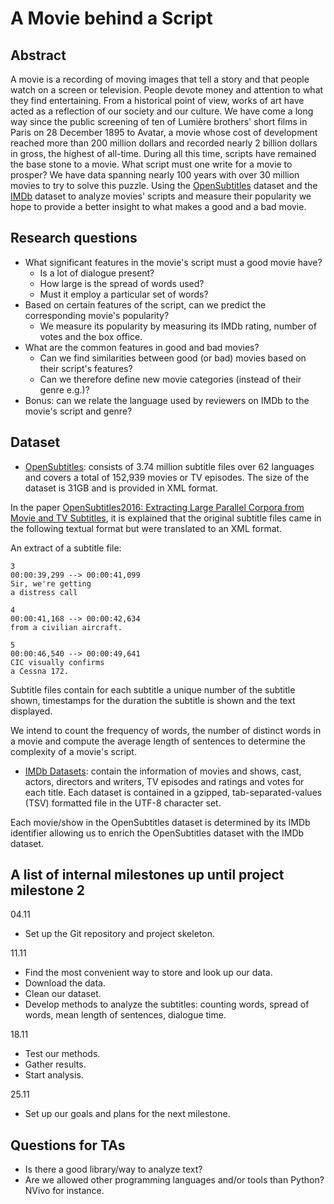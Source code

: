 # A Movie behind a Script

## Abstract

A movie is a recording of moving images that tell a story and that people watch on a screen or television. People devote money and attention to what they find entertaining. From a historical point of view, works of art have acted as a reflection of our society and our culture. We have come a long way since the public screening of ten of Lumière brothers' short films in Paris on 28 December 1895 to Avatar, a movie whose cost of development reached more than 200 million dollars and recorded nearly 2 billion dollars in gross, the highest of all-time. During all this time, scripts have remained the base stone to a movie. What script must one write for a movie to prosper? We have data spanning nearly 100 years with over 30 million movies to try to solve this puzzle. Using the [OpenSubtitles](https://icitdocs.epfl.ch/display/clusterdocs/OpenSubtitles) dataset and the [IMDb](https://datasets.imdbws.com/) dataset to analyze movies' scripts and measure their popularity we hope to provide a better insight to what makes a good and a bad movie.

[//]: # (A 150 word description of the project idea, goals, dataset used. What story you would like to tell and why? What's the motivation behind your project?)

## Research questions

- What significant features in the movie's script must a good movie have?
  - Is a lot of dialogue present?
  - How large is the spread of words used?
  - Must it employ a particular set of words?
- Based on certain features of the script, can we predict the corresponding movie's popularity?
  - We measure its popularity by measuring its IMDb rating, number of votes and the box office.
- What are the common features in good and bad movies?
  - Can we find similarities between good (or bad) movies based on their script's features?
  - Can we therefore define new movie categories (instead of their genre e.g.)?
- Bonus: can we relate the language used by reviewers on IMDb to the movie's script and genre?

[//]: # (A list of research questions you would like to address during the project.)

## Dataset

- [OpenSubtitles](https://icitdocs.epfl.ch/display/clusterdocs/OpenSubtitles): consists of 3.74 million subtitle files over 62 languages and covers a total of 152,939 movies or TV episodes. The size of the dataset is 31GB and is provided in XML format.

In the paper [OpenSubtitles2016: Extracting Large Parallel Corpora
from Movie and TV Subtitles](http://www.lrec-conf.org/proceedings/lrec2016/pdf/947_Paper.pdf), it is explained that the original subtitle files came in the following textual format but were translated to an XML format.

An extract of a subtitle file:
```
3
00:00:39,299 --> 00:00:41,099
Sir, we're getting
a distress call

4
00:00:41,168 --> 00:00:42,634
from a civilian aircraft.

5
00:00:46,540 --> 00:00:49,641
CIC visually confirms
a Cessna 172.
```
Subtitle files contain for each subtitle a unique number of the subtitle shown, timestamps for the duration the subtitle is shown and the text displayed.

We intend to count the frequency of words, the number of distinct words in a movie and compute the average length of sentences to determine the complexity of a movie's script.

- [IMDb Datasets](https://datasets.imdbws.com/): contain the information of movies and shows, cast, actors, directors and writers, TV episodes and ratings and votes for each title. Each dataset is contained in a gzipped, tab-separated-values (TSV) formatted file in the UTF-8 character set.

Each movie/show in the OpenSubtitles dataset is determined by its IMDb identifier allowing us to enrich the OpenSubtitles dataset with the IMDb dataset.

[//]: # (List the datasets you want to use, and some ideas on how do you expect to get, manage, process and enrich it/them. Show us you've read the docs and some examples, and you've a clear idea on what to expect. Discuss data size and format if relevant.)

## A list of internal milestones up until project milestone 2

04.11

- Set up the Git repository and project skeleton.

11.11
- Find the most convenient way to store and look up our data.
- Download the data.
- Clean our dataset.
- Develop methods to analyze the subtitles: counting words, spread of  words, mean length of sentences, dialogue time.

18.11

- Test our methods.
- Gather results.
- Start analysis.

25.11

- Set up our goals and plans for the next milestone.

[//]: # (Add here a sketch of your planning for the next project milestone.)

## Questions for TAs

- Is there a good library/way to analyze text?
- Are we allowed other programming languages and/or tools than Python? NVivo for instance.

[//]: # (Add here some questions you have for us, in general or project-specific.)
